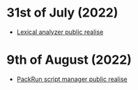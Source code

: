 <!--
Copyright 2022 Kwazar Lang Devs

Licensed under the Apache License, Version 2.0 (the "License");
you may not use this file except in compliance with the License.
You may obtain a copy of the License at

http://www.apache.org/licenses/LICENSE-2.0

Unless required by applicable law or agreed to in writing, software
distributed under the License is distributed on an "AS IS" BASIS,
WITHOUT WARRANTIES OR CONDITIONS OF ANY KIND, either express or implied.
See the License for the specific language governing permissions and
limitations under the License.
-->

# 31st of July (2022)
* [Lexical analyzer public realise](./22-07/31JULY.md)

# 9th of August (2022)
* [PackRun script manager public realise](./22-08/9AUGUST.md)
